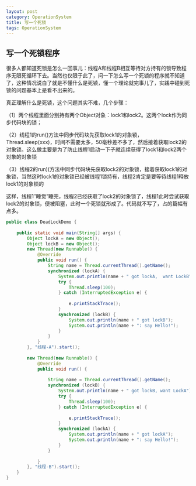 ```yaml
---
layout: post
category: OperationSystem
title: 写一个死锁
tags: OperationSystem
---
```


## 写一个死锁程序
很多人都知道死锁是怎么一回事儿：线程A和线程B相互等待对方持有的锁导致程序无限死循环下去。当然也仅限于此了，问一下怎么写一个死锁的程序就不知道了，这种情况说白了就是不懂什么是死锁，懂一个理论就完事儿了，实践中碰到死锁的问题基本上是看不出来的。

真正理解什么是死锁，这个问题其实不难，几个步骤：

（1）两个线程里面分别持有两个Object对象：lock1和lock2。这两个lock作为同步代码块的锁；

（2）线程1的run()方法中同步代码块先获取lock1的对象锁，Thread.sleep(xxx)，时间不需要太多，50毫秒差不多了，然后接着获取lock2的对象锁。这么做主要是为了防止线程1启动一下子就连续获得了lock1和lock2两个对象的对象锁

（3）线程2的run)(方法中同步代码块先获取lock2的对象锁，接着获取lock1的对象锁，当然这时lock1的对象锁已经被线程1锁持有，线程2肯定是要等待线程1释放lock1的对象锁的

这样，线程1″睡觉”睡完，线程2已经获取了lock2的对象锁了，线程1此时尝试获取lock2的对象锁，便被阻塞，此时一个死锁就形成了。代码就不写了，占的篇幅有点多。

```java
public class DeadLockDemo {
 
	public static void main(String[] args) {
		Object lockA = new Object();
		Object lockB = new Object();
		new Thread(new Runnable() {
			@Override
			public void run() {
				String name = Thread.currentThread().getName();
				synchronized (lockA) {
					System.out.println(name + " got lockA,  want LockB");
					try {
						Thread.sleep(100);
					} catch (InterruptedException e) {
 
						e.printStackTrace();
					}
					synchronized (lockB) {
						System.out.println(name + " got lockB");
						System.out.println(name + ": say Hello!");
					}
				}
			}
		}, "线程-A").start();
 
		new Thread(new Runnable() {
			@Override
			public void run() {
 
				String name = Thread.currentThread().getName();
				synchronized (lockB) {
					System.out.println(name + " got lockB, want LockA");
					try {
						Thread.sleep(100);
					} catch (InterruptedException e) {
 
						e.printStackTrace();
					}
					synchronized (lockA) {
						System.out.println(name + " got lockA");
						System.out.println(name + ": say Hello!");
					}
				}
 
			}
		}, "线程-B").start();
	}
}

```